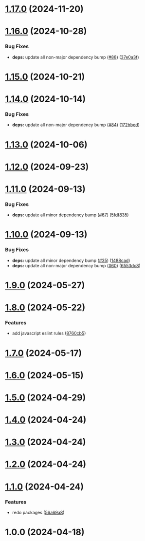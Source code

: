 

# [1.17.0](https://github.com/FRSOURCE/toolkit/compare/@frsource/prettier-config-v1.16.0...${npm.name}-v1.17.0) (2024-11-20)

# [1.16.0](https://github.com/FRSOURCE/toolkit/compare/@frsource/prettier-config-v1.15.0...${npm.name}-v1.16.0) (2024-10-28)


### Bug Fixes

* **deps:** update all non-major dependency bump ([#88](https://github.com/FRSOURCE/toolkit/issues/88)) ([37e0a3f](https://github.com/FRSOURCE/toolkit/commit/37e0a3f2fa9585a1ac65d8f6c62a866a5514a15a))

# [1.15.0](https://github.com/FRSOURCE/toolkit/compare/@frsource/prettier-config-v1.14.0...${npm.name}-v1.15.0) (2024-10-21)

# [1.14.0](https://github.com/FRSOURCE/toolkit/compare/@frsource/prettier-config-v1.13.0...${npm.name}-v1.14.0) (2024-10-14)


### Bug Fixes

* **deps:** update all non-major dependency bump ([#84](https://github.com/FRSOURCE/toolkit/issues/84)) ([172bbed](https://github.com/FRSOURCE/toolkit/commit/172bbed31dd5283eabb73757f00ecf2b76dc5a8a))

# [1.13.0](https://github.com/FRSOURCE/toolkit/compare/@frsource/prettier-config-v1.12.0...${npm.name}-v1.13.0) (2024-10-06)

# [1.12.0](https://github.com/FRSOURCE/toolkit/compare/@frsource/prettier-config-v1.11.0...${npm.name}-v1.12.0) (2024-09-23)

# [1.11.0](https://github.com/FRSOURCE/toolkit/compare/@frsource/prettier-config-v1.10.0...${npm.name}-v1.11.0) (2024-09-13)


### Bug Fixes

* **deps:** update all minor dependency bump ([#67](https://github.com/FRSOURCE/toolkit/issues/67)) ([5fdf835](https://github.com/FRSOURCE/toolkit/commit/5fdf83530f3f29d81e40282454422a9e214bf889))

# [1.10.0](https://github.com/FRSOURCE/toolkit/compare/@frsource/prettier-config-v1.9.0...${npm.name}-v1.10.0) (2024-09-13)


### Bug Fixes

* **deps:** update all minor dependency bump ([#35](https://github.com/FRSOURCE/toolkit/issues/35)) ([1488cad](https://github.com/FRSOURCE/toolkit/commit/1488cadec82855f7b10d0da2d97ce087287c6024))
* **deps:** update all non-major dependency bump ([#60](https://github.com/FRSOURCE/toolkit/issues/60)) ([6553dc8](https://github.com/FRSOURCE/toolkit/commit/6553dc86da9de87d07fb4417c54ca5ac4aeb393e))

# [1.9.0](https://github.com/FRSOURCE/toolkit/compare/@frsource/prettier-config-v1.8.0...${npm.name}-v1.9.0) (2024-05-27)

# [1.8.0](https://github.com/FRSOURCE/toolkit/compare/@frsource/prettier-config-v1.7.0...${npm.name}-v1.8.0) (2024-05-22)


### Features

* add javascript eslint rules ([8760cb5](https://github.com/FRSOURCE/toolkit/commit/8760cb50aaa52cee076f59ac80b46eab81d4bf90))

# [1.7.0](https://github.com/FRSOURCE/toolkit/compare/@frsource/prettier-config-v1.6.0...${npm.name}-v1.7.0) (2024-05-17)

# [1.6.0](https://github.com/FRSOURCE/toolkit/compare/@frsource/prettier-config-v1.5.0...${npm.name}-v1.6.0) (2024-05-15)

# [1.5.0](https://github.com/FRSOURCE/toolkit/compare/@frsource/prettier-config-v1.4.0...${npm.name}-v1.5.0) (2024-04-29)

# [1.4.0](https://github.com/FRSOURCE/toolkit/compare/@frsource/prettier-config-v1.3.0...${npm.name}-v1.4.0) (2024-04-24)

# [1.3.0](https://github.com/FRSOURCE/toolkit/compare/@frsource/prettier-config-v1.2.0...${npm.name}-v1.3.0) (2024-04-24)

# [1.2.0](https://github.com/FRSOURCE/toolkit/compare/@frsource/prettier-config-v1.1.0...${npm.name}-v1.2.0) (2024-04-24)

# [1.1.0](https://github.com/FRSOURCE/toolkit/compare/@frsource/prettier-config-v1.0.0...${npm.name}-v1.1.0) (2024-04-24)


### Features

* redo packages ([56a69a8](https://github.com/FRSOURCE/toolkit/commit/56a69a85ec9e0e31c2d6e5dcabd51aeb7489a2f2))

# 1.0.0 (2024-04-18)
